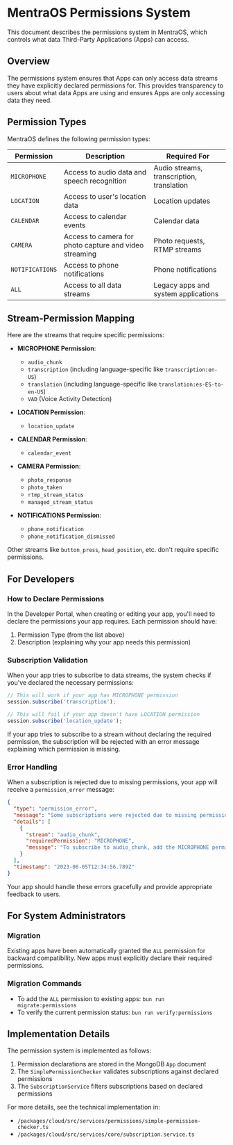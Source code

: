 # MentraOS Permissions System

This document describes the permissions system in MentraOS, which controls what data Third-Party Applications (Apps) can access.

## Overview

The permissions system ensures that Apps can only access data streams they have explicitly declared permissions for. This provides transparency to users about what data Apps are using and ensures Apps are only accessing data they need.

## Permission Types

MentraOS defines the following permission types:

| Permission | Description | Required For |
| ---------- | ----------- | ----------- |
| `MICROPHONE` | Access to audio data and speech recognition | Audio streams, transcription, translation |
| `LOCATION` | Access to user's location data | Location updates |
| `CALENDAR` | Access to calendar events | Calendar data |
| `CAMERA` | Access to camera for photo capture and video streaming | Photo requests, RTMP streams |
| `NOTIFICATIONS` | Access to phone notifications | Phone notifications |
| `ALL` | Access to all data streams | Legacy apps and system applications |

## Stream-Permission Mapping

Here are the streams that require specific permissions:

- **MICROPHONE Permission**:
  - `audio_chunk`
  - `transcription` (including language-specific like `transcription:en-US`)
  - `translation` (including language-specific like `translation:es-ES-to-en-US`)
  - `VAD` (Voice Activity Detection)

- **LOCATION Permission**:
  - `location_update`

- **CALENDAR Permission**:
  - `calendar_event`

- **CAMERA Permission**:
  - `photo_response`
  - `photo_taken`
  - `rtmp_stream_status`
  - `managed_stream_status`

- **NOTIFICATIONS Permission**:
  - `phone_notification`
  - `phone_notification_dismissed`

Other streams like `button_press`, `head_position`, etc. don't require specific permissions.

## For Developers

### How to Declare Permissions

In the Developer Portal, when creating or editing your app, you'll need to declare the permissions your app requires. Each permission should have:

1. Permission Type (from the list above)
2. Description (explaining why your app needs this permission)

### Subscription Validation

When your app tries to subscribe to data streams, the system checks if you've declared the necessary permissions:

```typescript
// This will work if your app has MICROPHONE permission
session.subscribe('transcription');

// This will fail if your app doesn't have LOCATION permission
session.subscribe('location_update');
```

If your app tries to subscribe to a stream without declaring the required permission, the subscription will be rejected with an error message explaining which permission is missing.

### Error Handling

When a subscription is rejected due to missing permissions, your app will receive a `permission_error` message:

```json
{
  "type": "permission_error",
  "message": "Some subscriptions were rejected due to missing permissions",
  "details": [
    {
      "stream": "audio_chunk",
      "requiredPermission": "MICROPHONE",
      "message": "To subscribe to audio_chunk, add the MICROPHONE permission in the developer portal"
    }
  ],
  "timestamp": "2023-06-05T12:34:56.789Z"
}
```

Your app should handle these errors gracefully and provide appropriate feedback to users.

## For System Administrators

### Migration

Existing apps have been automatically granted the `ALL` permission for backward compatibility. New apps must explicitly declare their required permissions.

### Migration Commands

- To add the `ALL` permission to existing apps: `bun run migrate:permissions`
- To verify the current permission status: `bun run verify:permissions`

## Implementation Details

The permission system is implemented as follows:

1. Permission declarations are stored in the MongoDB `App` document
2. The `SimplePermissionChecker` validates subscriptions against declared permissions
3. The `SubscriptionService` filters subscriptions based on declared permissions

For more details, see the technical implementation in:
- `/packages/cloud/src/services/permissions/simple-permission-checker.ts`
- `/packages/cloud/src/services/core/subscription.service.ts`